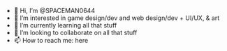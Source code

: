 - 👋 Hi, I’m @SPACEMAN0644
- 👀 I’m interested in game design/dev and web design/dev + UI/UX, & art
- 🌱 I’m currently learning all that stuff
- 💞️ I’m looking to collaborate on all that stuff
- 📫 How to reach me: here

<!---
SPACEMAN0644/SPACEMAN0644 is a ✨ special ✨ repository because its `README.md` (this file) appears on your GitHub profile.
You can click the Preview link to take a look at your changes.
--->
